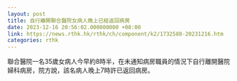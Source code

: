 ```yaml
---
layout: post
title: 自行離開聯合醫院女病人晚上已經返回病房
date: 2023-12-16 20:56:02.000000000 +08:00
link: https://news.rthk.hk/rthk/ch/component/k2/1732588-20231216.htm
categories: rthk
---
```


聯合醫院一名35歲女病人今早約8時半，在未通知病房職員的情況下自行離開醫院婦科病房，院方說，該名病人晚上7時許已返回病房。　
